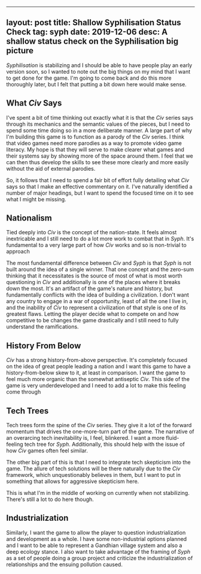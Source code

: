 
---
layout: post
title: Shallow Syphilisation Status Check
tag: syph
date: 2019-12-06
desc: A shallow status check on the Syphilisation big picture
---


*Syphilisation* is stabilizing and I should be able to have people play an early version soon, so I wanted to note out the big things on my mind that I want to get done for the game. I'm going to come back and do this more thoroughly later, but I felt that putting a bit down here would make sense.

## What *Civ* Says

I've spent a bit of time thinking out exactly what it is that the *Civ* series says through its mechanics and the semantic values of the pieces, but I need to spend some time doing so in a more deliberate manner. A large part of why I'm building this game is to function as a parody of the *Civ* series. I think that video games need more parodies as a way to promote video game literacy. My hope is that they will serve to make clearer what games and their systems say by showing more of the space around them. I feel that we can then thus develop the skills to see these more clearly and more easily without the aid of external parodies.


So, it follows that I need to spend a fair bit of effort fully detailing what *Civ* says so that I make an effective commentary on it. I've naturally identified a number of major headings, but I want to spend the focused time on it to see what I might be missing.

## Nationalism

Tied deeply into *Civ* is the concept of the nation-state. It feels almost inextricable and I still need to do a lot more work to combat that in *Syph*. It's fundamental to a very large part of how *Civ* works and so is non-trivial to approach


The most fundamental difference between *Civ* and *Syph* is that *Syph* is not built around the idea of a single winner. That one concept and the zero-sum thinking that it necessitates is the source of most of what is most worth questioning in *Civ* and additionally is one of the places where it breaks down the most. It's an artifact of the game's nature and history, but fundamentally conflicts with the idea of building a civilization. I don't want any country to engage in a war of opportunity, least of all the one I live in, and the inability of *Civ* to represent a civilization of that style is one of its greatest flaws. Letting the player decide what to compete on and how competitive to be changes the game drastically and I still need to fully understand the ramifications.

## History From Below

*Civ* has a strong history-from-above perspective. It's completely focused on the idea of great people leading a nation and I want this game to have a history-from-below skew to it, at least in comparison. I want the game to feel much more organic than the somewhat antiseptic *Civ*. This side of the game is very underdeveloped and I need to add a lot to make this feeling come through

## Tech Trees

Tech trees form the spine of the *Civ* series. They give it a lot of the forward momentum that drives the one-more-turn part of the game. The narrative of an overarcing tech inevitability is, I feel, blinkered. I want a more fluid-feeling tech tree for *Syph*. Additionally, this should help with the issue of how *Civ* games often feel similar.


The other big part of this is that I need to integrate tech skepticism into the game. The allure of tech solutions will be there naturally due to the *Civ* framework, which unquestionably believes in them, but I want to put in something that allows for aggressive skepticism here.


This is what I'm in the middle of working on currently when not stabilizing. There's still a lot to do here though.

## Industrialization

Similarly, I want the game to allow the player to question industrialization and development as a whole. I have some non-industrial options planned and I want to be able to represent a Gandhian village system and also a deep ecology stance. I also want to take advantage of the framing of *Syph* as a set of people doing a group project and criticize the industrialization of relationships and the ensuing pollution caused.

